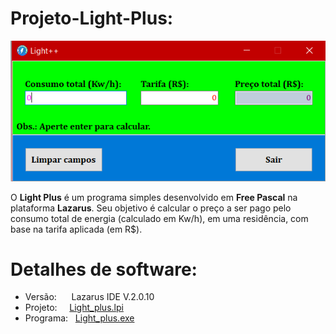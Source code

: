 # Projeto-Light-Plus:

![Tela](/Imagens/Tela.png)

O **Light Plus** é um programa simples desenvolvido em **Free Pascal** na plataforma **Lazarus**. Seu objetivo é calcular o preço a ser pago pelo consumo total de energia (calculado em Kw/h), em uma residência, com base na tarifa aplicada (em R$).


# Detalhes de software:
  * Versão:   &nbsp;&nbsp;&nbsp;&nbsp; Lazarus IDE V.2.0.10
  * Projeto:  &nbsp;&nbsp;&nbsp; [Light_plus.lpi](/Light_plus.lpi)
  * Programa: &nbsp; [Light_plus.exe](/Light_plus.exe)
